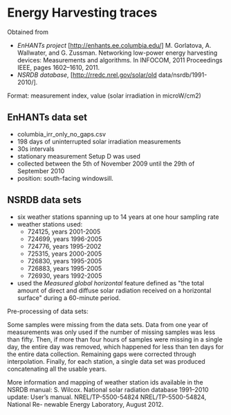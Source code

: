 # Energy Harvesting traces

Obtained from
* _EnHANTs project_ [http://enhants.ee.columbia.edu/] M. Gorlatova, A. Wallwater, and G. Zussman. Networking low-power energy harvesting devices: Measurements and algorithms. In INFOCOM, 2011 Proceedings IEEE, pages 1602–1610, 2011.
* _NSRDB database_, [http://rredc.nrel.gov/solar/old data/nsrdb/1991-2010/].

Format: measurement index, value (solar irradiation in microW/cm2)

## EnHANTs data set

* columbia_irr_only_no_gaps.csv
* 198 days of uninterrupted solar irradiation measurements
* 30s intervals
* stationary measurement Setup D was used
* collected between the 5th of November 2009 until the 29th of September 2010
* position: south-facing windowsill.

## NSRDB data sets
* six weather stations spanning up to 14 years at one hour sampling rate
* weather stations used: 
  * 724125, years 2001-2005
  * 724699, years 1996-2005
  * 724776, years 1995-2002
  * 725315, years 2000-2005
  * 726830, years 1995-2005
  * 726883, years 1995-2005
  * 726930, years 1992-2005
* used the _Measured global horizontal_ feature defined as "the total amount of direct and diffuse solar radiation received on a horizontal surface" during a 60-minute period.

Pre-processing of data sets:

Some samples were missing from the data sets. Data from one year of measurements was only used if the number of missing samples was less than fifty. Then, if more than four hours of samples were missing in a single day, the entire day was removed, which happened for less than ten days for the entire data collection. Remaining gaps were corrected through interpolation. Finally, for each station, a single data set was produced concatenating all the usable years.

More information and mapping of weather station ids available in the NSRDB manual:
 S. Wilcox. National solar radiation database 1991–2010 update: User’s
manual. NREL/TP-5500-54824 NREL/TP-5500-54824, National Re-
newable Energy Laboratory, August 2012.

